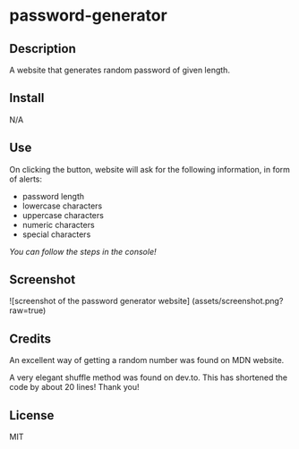 # password-generator

## Description
A website that generates random password of given length. 

## Install
N/A

## Use
On clicking the button, website will ask for the following information, in form of alerts:
- password length
- lowercase characters
- uppercase characters
- numeric characters
- special characters

*You can follow the steps in the console!*

## Screenshot
![screenshot of the password generator website] (assets/screenshot.png?raw=true)

## Credits
An excellent way of getting a random number was found on MDN website.

A very elegant shuffle method was found on dev.to. This has shortened the code by about 20 lines! Thank you!

## License
MIT
